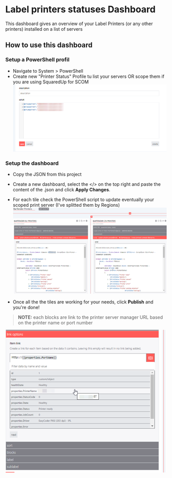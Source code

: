 # Label printers statuses Dashboard
This dashboard gives an overview of your Label Printers (or any other printers) installed on a list of servers


## How to use this dashboard
### Setup a PowerShell profil
- Navigate to System > PowerShell
- Create new "Printer Status" Profile tu list your servers OR scope them if you are using SquaredUp for SCOM
![screenshot](images/PrinterProfil.png)

### Setup the dashboard
- Copy the JSON from this project
- Create a new dashboard, select the </> on the top right and paste the content of the .json and click **Apply Changes**.
- For each tile check the PowerShell script to update eventually your scoped print server (I've splitted them by Regions)
![screenshot](images/PrinterByDCs.png)

- Once all the the tiles are working for your needs, click **Publish** and you're done!

> **NOTE:**  each blocks are link to the printer server manager URL based on the printer name or port number
  
![screenshot](images/PrinterLink.png)




